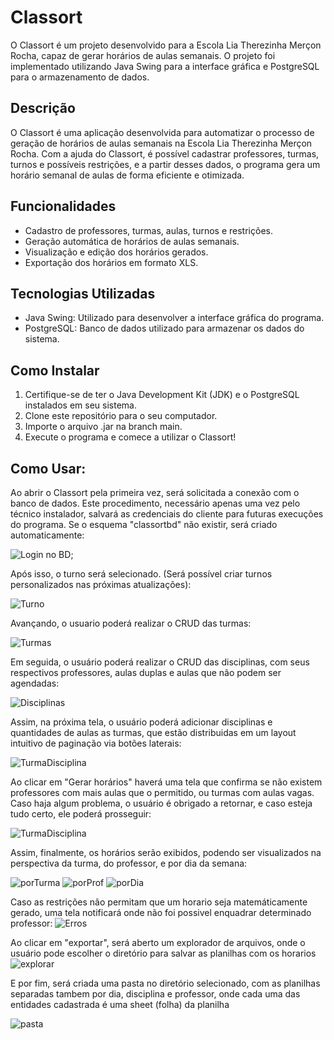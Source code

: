 # Classort

O Classort é um projeto desenvolvido para a Escola Lia Therezinha Merçon Rocha, capaz de gerar horários de aulas semanais. O projeto foi implementado utilizando Java Swing para a interface gráfica e PostgreSQL para o armazenamento de dados.

## Descrição

O Classort é uma aplicação desenvolvida para automatizar o processo de geração de horários de aulas semanais na Escola Lia Therezinha Merçon Rocha. Com a ajuda do Classort, é possível cadastrar professores, turmas, turnos e possíveis restrições, e a partir desses dados, o programa gera um horário semanal de aulas de forma eficiente e otimizada.

## Funcionalidades

- Cadastro de professores, turmas, aulas, turnos e restrições.
- Geração automática de horários de aulas semanais.
- Visualização e edição dos horários gerados.
- Exportação dos horários em formato XLS.

## Tecnologias Utilizadas

- Java Swing: Utilizado para desenvolver a interface gráfica do programa.
- PostgreSQL: Banco de dados utilizado para armazenar os dados do sistema.

## Como Instalar

1. Certifique-se de ter o Java Development Kit (JDK) e o PostgreSQL instalados em seu sistema.
2. Clone este repositório para o seu computador.
3. Importe o arquivo .jar na branch main.
5. Execute o programa e comece a utilizar o Classort!

## Como Usar:
Ao abrir o Classort pela primeira vez, será solicitada a conexão com o banco de dados. Este procedimento, necessário apenas uma vez pelo técnico instalador, salvará as credenciais do cliente para futuras execuções do programa. Se o esquema "classortbd" não existir, será criado automaticamente:

![Login no BD](img/1.png);

Após isso, o turno será selecionado. (Será possível criar turnos personalizados nas próximas atualizações):

![Turno](img/2.png)

Avançando, o usuario poderá realizar o CRUD das turmas:

![Turmas](img/3.png)

Em seguida, o usuário poderá realizar o CRUD das disciplinas, com seus respectivos professores, aulas duplas e aulas que não podem ser agendadas:

![Disciplinas](img/4.png)

Assim, na próxima tela, o usuário poderá adicionar disciplinas e quantidades de aulas as turmas, que estão distribuidas em um layout intuitivo de paginação via botões laterais:

![TurmaDisciplina](img/5.png)

Ao clicar em "Gerar horários" haverá uma tela que confirma se não existem professores com mais aulas que o permitido, ou turmas com aulas vagas. Caso haja algum problema, o usuário é obrigado a retornar, e caso esteja tudo certo, ele poderá prosseguir:

![TurmaDisciplina](img/6.png)

Assim, finalmente, os horários serão exibidos, podendo ser visualizados na perspectiva da turma, do professor, e por dia da semana:

![porTurma](img/7.png)
![porProf](img/8.png)
![porDia](img/9.png)

Caso as restrições não permitam que um horario seja matemáticamente gerado, uma tela notificará onde não foi possivel enquadrar determinado professor:
![Erros](img/10.png)

Ao clicar em "exportar", será aberto um explorador de arquivos, onde o usuário pode escolher o diretório para salvar as planilhas com os horarios
![explorar](img/11.png)

E por fim, será criada uma pasta no diretório selecionado, com as planilhas separadas tambem por dia, disciplina e professor, onde cada uma das entidades cadastrada é uma sheet (folha) da planilha

![pasta](img/11.png)
